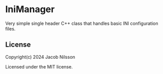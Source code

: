 # IniManager

Very simple single header C++ class that handles basic INI configuration files.

## License

Copyright(c) 2024 Jacob Nilsson

Licensed under the MIT license.
